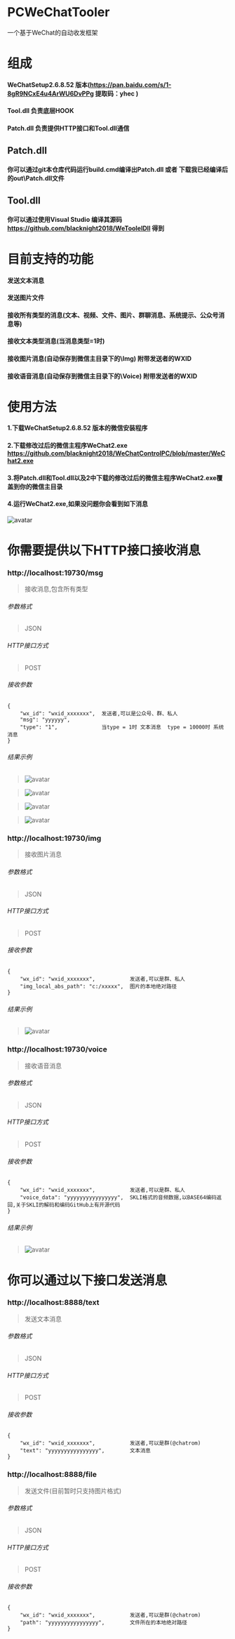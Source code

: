 # PCWeChatTooler
一个基于WeChat的自动收发框架

# 组成
#### WeChatSetup2.6.8.52 版本(https://pan.baidu.com/s/1-8gR9NCxE4u4ArWU6DvPPg  提取码：yhec )
#### Tool.dll 负责底层HOOK
#### Patch.dll 负责提供HTTP接口和Tool.dll通信

## Patch.dll
#### 你可以通过git本仓库代码运行build.cmd编译出Patch.dll 或者 下载我已经编译后的out\Patch.dll文件

## Tool.dll
#### 你可以通过使用Visual Studio 编译其源码 https://github.com/blacknight2018/WeToolelDll 得到

# 目前支持的功能
#### 发送文本消息
#### 发送图片文件
#### 接收所有类型的消息(文本、视频、文件、图片、群聊消息、系统提示、公众号消息等)
#### 接收文本类型消息(当消息类型=1时)
#### 接收图片消息(自动保存到微信主目录下的\Img)   附带发送者的WXID
#### 接收语音消息(自动保存到微信主目录下的\Voice) 附带发送者的WXID


# 使用方法
#### 1.下载WeChatSetup2.6.8.52 版本的微信安装程序
#### 2.下载修改过后的微信主程序WeChat2.exe https://github.com/blacknight2018/WeChatControlPC/blob/master/WeChat2.exe
#### 3.将Patch.dll和Tool.dll以及2中下载的修改过后的微信主程序WeChat2.exe覆盖到你的微信主目录
#### 4.运行WeChat2.exe,如果没问题你会看到如下消息
![avatar](https://github.com/blacknight2018/WeChatToolerFrameWork/blob/master/Images/Img1.jpg)

# 你需要提供以下HTTP接口接收消息

### http://localhost:19730/msg
> 接收消息,包含所有类型

###### 参数格式
> JSON

###### HTTP接口方式
> POST

###### 接收参数
``` 
{
    "wx_id": "wxid_xxxxxxx",  发送者,可以是公众号、群、私人
    "msg": "yyyyyy",           
    "type": "1",              当type = 1时 文本消息  type = 10000时 系统消息
}
```
###### 结果示例
> ![avatar](https://github.com/blacknight2018/PCWeChatTool-Patch/blob/master/Images/Img2.jpg)  

> ![avatar](https://github.com/blacknight2018/PCWeChatTool-Patch/blob/master/Images/Img3.jpg)  

> ![avatar](https://github.com/blacknight2018/PCWeChatTool-Patch/blob/master/Images/Img4.jpg)  

> ![avatar](https://github.com/blacknight2018/PCWeChatTool-Patch/blob/master/Images/Img5.jpg)  

  

### http://localhost:19730/img
> 接收图片消息

###### 参数格式
> JSON

###### HTTP接口方式
> POST

###### 接收参数
``` 
{
    "wx_id": "wxid_xxxxxxx",           发送者,可以是群、私人
    "img_local_abs_path": "c:/xxxxx",  图片的本地绝对路径          
}
```
###### 结果示例
> ![avatar](https://github.com/blacknight2018/PCWeChatTool-Patch/blob/master/Images/Img6.jpg)
 


### http://localhost:19730/voice
> 接收语音消息

###### 参数格式
> JSON

###### HTTP接口方式
> POST

###### 接收参数
``` 
{
    "wx_id": "wxid_xxxxxxx",           发送者,可以是群、私人
    "voice_data": "yyyyyyyyyyyyyyyy",  SKLI格式的音频数据,以BASE64编码返回,关于SKLI的解码和编码GitHub上有开源代码     
}
```
###### 结果示例
> ![avatar](https://github.com/blacknight2018/PCWeChatTool-Patch/blob/master/Images/Img7.jpg)
 
 

# 你可以通过以下接口发送消息

### http://localhost:8888/text
> 发送文本消息

###### 参数格式
> JSON

###### HTTP接口方式
> POST

###### 接收参数
``` 
{
    "wx_id": "wxid_xxxxxxx",           发送者,可以是群(@chatrom)
    "text": "yyyyyyyyyyyyyyyy",        文本消息
}
```

### http://localhost:8888/file
> 发送文件(目前暂时只支持图片格式)

###### 参数格式
> JSON

###### HTTP接口方式
> POST

###### 接收参数
``` 
{
    "wx_id": "wxid_xxxxxxx",           发送者,可以是群(@chatrom)
    "path": "yyyyyyyyyyyyyyyy",        文件所在的本地绝对路径
}
```
